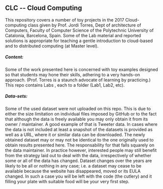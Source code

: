 ## CLC -- Cloud Computing

This repository covers a number of toy projects in the 2017 Cloud-computing class 
given by Prof. Jordi Torres, Dept of architecture of Computers, Faculty of 
Computer Science of the Polytechnic University of Catalonia, Barcelona, Spain. 
Some of the Lab material and reported solutions is appropriate for teaching a 
gentle introduction to cloud-based and to distributed computing (at Master level).

##### Content:
Some of the work presented here is concerned with toy examples designed so that 
students may hone their skills, adhering to a very hands-on approach. (Prof. 
Torres is a staunch advocate of learning by practicing.)
This repo contains Labs , each to a folder (Lab1, Lab2, etc). 

##### Data-sets:
Some of the used dataset were not uploaded on this repo. This is due to either 
the size limitation on individual files imposed by GitHub or to the fact that 
although the data is freely available you may only obtain it from its owner / 
maintainer. A good example of that is Tweeter data.  In cases where the data is 
not included at least a snapshot of the datasets is provided as well as a URL, 
where it or similar data can be downloaded.  The newly obtained dataset may or 
may not be identical to the one originally used to obtain results presented here. 
The responsability for that falls squarely on the data maintainer. In practice 
however, interested people may still benefit from the strategy laid out to deal 
with the data, irrespectively of whether some  or all of the data has changed. 
Dataset changes over the years are likely to be all or nothing in any case; i.e. 
a dataset may cease to be available because the website has disappeared, moved 
or its EULA changed. In such a case you will be left with the code (the cutlery)
and it filling your plate with suitable food will be your very first step.
